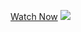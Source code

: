 <a href="https://youtu.be/DoSSxle3RdY" target="_blank">Watch Now</a>
<img src="https://github.com/animationbro/Personal_Portfolio_MINI/blob/main/Portfolio-Website-Design-.png">
